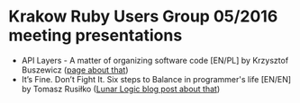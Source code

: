 # Krakow Ruby Users Group 05/2016 meeting presentations

* API Layers - A matter of organizing software code [EN/PL] by Krzysztof Buszewicz ([page about that](http://loopinloop.github.io/))
*  It’s Fine. Don’t Fight It. Six steps to Balance in programmer's life [EN/EN] by Tomasz Rusiłko ([Lunar Logic blog post about that](http://blog.lunarlogic.io/2016/six-steps-to-programmers-zen/))
